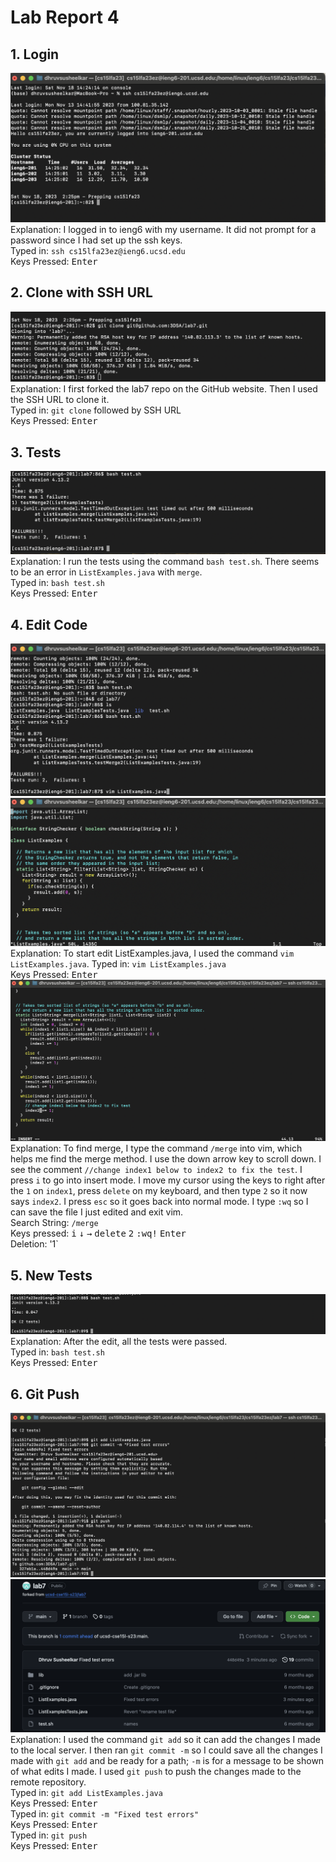 # Lab Report 4  
## 1. Login  
![Image](Login.png)  
Explanation: I logged in to ieng6 with my username. It did not prompt for a password since I had set up the ssh keys.  
Typed in: `ssh cs15lfa23ez@ieng6.ucsd.edu`  
Keys Pressed: <kbd>Enter</kbd>  

## 2. Clone with SSH URL  
![Image](Clone.png)  
Explanation: I first forked the lab7 repo on the GitHub website. Then I used the SSH URL to clone it.    
Typed in: `git clone` followed by SSH URL  
Keys Pressed: <kbd>Enter</kbd>  
## 3. Tests  
![Image](Tests.png)  
Explanation: I run the tests using the command `bash test.sh`. There seems to be an error in `ListExamples.java` with `merge`.    
Typed in: `bash test.sh`  
Keys Pressed: <kbd>Enter</kbd>  
## 4. Edit Code  
![Image](vim_open.png)  
![Image](vim_opened.png)  
Explanation: To start edit ListExamples.java, I used the command `vim ListExamples.java`.
Typed in: `vim ListExamples.java`  
Keys Pressed: <kbd>Enter</kbd>  
  ![Image](fix_error.png)  
Explanation: To find merge, I type the command `/merge` into vim, which helps me find the merge method. I use the down arrow key to scroll down. I see the comment `//change index1 below to index2 to fix the test`. I press `i` to go into insert mode. I move my cursor using the keys to right after the `1` on `index1`, press `delete` on my keyboard, and then type `2` so it now says `index2`. I press `esc` so it goes back into normal mode. I type `:wq` so I can save the file I just edited and exit vim.  
Search String: `/merge`  
Keys pressed: <kbd>i</kbd> <kbd>↓</kbd> <kbd>→</kbd> <kbd>delete</kbd> <kbd>2</kbd> <kbd>:wq!</kbd> <kbd>Enter</kbd>  
Deletion: '1`  

## 5. New Tests  
![Image](fixed_tests.png)  
Explanation: After the edit, all the tests were passed.    
Typed in: `bash test.sh`  
Keys Pressed: <kbd>Enter</kbd>  

## 6. Git Push  
![Image](gitpush.png)  
![Image](github_web.png)  
Explanation:  I used the command `git add` so it can add the changes I made to the local server. I then ran `git commit -m` so I could save all the changes I made with `git add` and be ready for a path; `-m` is for a message to be shown of what edits I made. I used `git push` to push the changes made to the remote repository.  
Typed in: `git add ListExamples.java`  
Keys Pressed: <kbd>Enter</kbd>  
Typed in: `git commit -m "Fixed test errors"`  
Keys Pressed: <kbd>Enter</kbd>  
Typed in: `git push`  
Keys Pressed: <kbd>Enter</kbd>  
